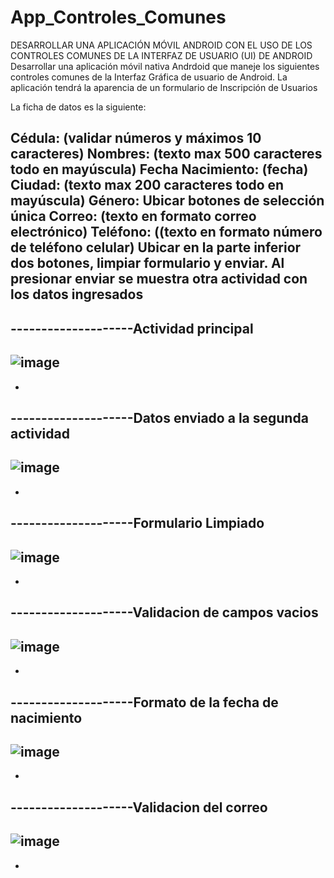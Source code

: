 # App_Controles_Comunes
DESARROLLAR UNA APLICACIÓN MÓVIL ANDROID CON EL USO DE LOS CONTROLES COMUNES DE LA INTERFAZ DE USUARIO (UI) DE ANDROID
Desarrollar una aplicación móvil nativa Andrdoid que maneje los siguientes controles comunes de la Interfaz Gráfica de usuario de Android. La aplicación tendrá la aparencia de un formulario de Inscripción de Usuarios

La ficha de datos es la siguiente:

Cédula: (validar números y máximos 10 caracteres)
Nombres: (texto max 500 caracteres todo en mayúscula)
Fecha Nacimiento: (fecha)
Ciudad: (texto max 200 caracteres todo en mayúscula)
Género: Ubicar botones de selección única
Correo: (texto en formato correo electrónico)
Teléfono: ((texto en formato número de teléfono celular)
Ubicar en la parte inferior dos botones, limpiar formulario y enviar. Al presionar enviar se muestra otra actividad con los datos ingresados
-
--------------------Actividad principal
-
![image](https://github.com/JohnVeraXD/App_Controles_Comunes/assets/108051712/a4decda5-fa85-4ce2-ba26-d1c2e3df1d9b)
-
-
--------------------Datos enviado a la segunda actividad
-
![image](https://github.com/JohnVeraXD/App_Controles_Comunes/assets/108051712/0014cd78-658a-41d3-b5ae-fffb6833eb33)
-
-
--------------------Formulario Limpiado
-
![image](https://github.com/JohnVeraXD/App_Controles_Comunes/assets/108051712/d00abe2e-0b91-48bc-be48-eb5300feae82)
-
-
--------------------Validacion de campos vacios
-
![image](https://github.com/JohnVeraXD/App_Controles_Comunes/assets/108051712/fb6e2254-2b05-4aae-a180-4b04ef258c51)
-
-
--------------------Formato de la fecha de nacimiento
-
![image](https://github.com/JohnVeraXD/App_Controles_Comunes/assets/108051712/b8b3d63d-5bf8-4bf4-89a8-f028040f5004)
-
-
--------------------Validacion del correo
-
![image](https://github.com/JohnVeraXD/App_Controles_Comunes/assets/108051712/4ba51f9c-b4c7-438f-a7a9-18a4df7f2af3)
-
-
